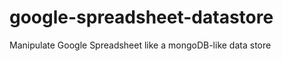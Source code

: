google-spreadsheet-datastore
============================

Manipulate Google Spreadsheet like a mongoDB-like data store
